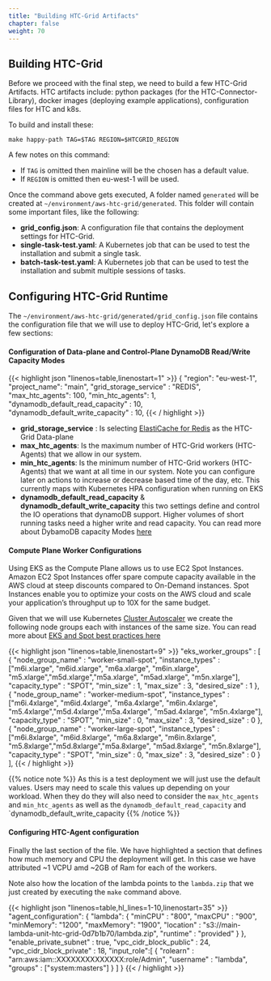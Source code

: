 ```yaml
---
title: "Building HTC-Grid Artifacts"
chapter: false
weight: 70
---
```


## Building HTC-Grid 

Before we proceed with the final step, we need to build a few HTC-Grid Artifacts. HTC artifacts include: python packages (for the HTC-Connector-Library), docker images (deploying example applications), configuration files for HTC and k8s. 

To build and install these:

```
make happy-path TAG=$TAG REGION=$HTCGRID_REGION
```

A few notes on this command:
 - If `TAG` is omitted then mainline will be the chosen has a default value.
 - If `REGION` is omitted then eu-west-1 will be used.

 Once the command above gets executed, A folder named `generated` will be created at `~/environment/aws-htc-grid/generated`. This folder will contain some important files, like the following:

* **grid_config.json**: A configuration file that contains the deployment settings for HTC-Grid.
* **single-task-test.yaml**:  A Kubernetes job that can be used to test the installation and submit a single task.
* **batch-task-test.yaml**:  A Kubernetes job that can be used to test the installation and submit multiple sessions of tasks.

## Configuring HTC-Grid Runtime

The `~/environment/aws-htc-grid/generated/grid_config.json` file contains the configuration file that we will use to deploy HTC-Grid, let's explore a few sections:

#### Configuration of Data-plane and Control-Plane DynamoDB Read/Write Capacity Modes

{{< highlight json "linenos=table,linenostart=1" >}}
{
  "region": "eu-west-1",
  "project_name": "main",
  "grid_storage_service" : "REDIS",
  "max_htc_agents": 100,
  "min_htc_agents": 1,
  "dynamodb_default_read_capacity" : 10,
  "dynamodb_default_write_capacity" : 10,
{{< / highlight >}}

* **grid_storage_service** : Is selecting [ElastiCache for Redis](https://aws.amazon.com/elasticache/redis/) as the HTC-Grid Data-plane
* **max_htc_agents**: Is the maximum number of HTC-Grid workers (HTC-Agents) that we allow in our system.
* **min_htc_agents**: Is the minimum number of HTC-Grid workers (HTC-Agents) that we want at all time in our system. Note you can configure later on actions to increase or decrease based time of the day, etc. This currently maps with Kubernetes HPA configuration when running on EKS
* **dynamodb_default_read_capacity** & **dynamodb_default_write_capacity** this two settings define and control the IO operations that dynamoDB support. Higher volumes of short running tasks need a higher write and read capacity. You can read more about DybamoDB capacity Modes [here](https://docs.aws.amazon.com/amazondynamodb/latest/developerguide/HowItWorks.ReadWriteCapacityMode.html)


#### Compute Plane Worker Configurations

Using EKS as the Compute Plane allows us to use EC2 Spot Instances. Amazon EC2 Spot Instances offer spare compute capacity available in the AWS cloud at steep discounts compared to On-Demand instances. Spot Instances enable you to optimize your costs on the AWS cloud and scale your application’s throughput up to 10X for the same budget.


Given that we will use Kubernetes [Cluster Autoscaler](https://github.com/kubernetes/autoscaler/tree/master/cluster-autoscaler) we create the following node groups each with instances of the same size. You can read more about [EKS and Spot best practices here](https://aws.amazon.com/blogs/compute/cost-optimization-and-resilience-eks-with-spot-instances/)

{{< highlight json "linenos=table,linenostart=9" >}}
  "eks_worker_groups" : [
      {
        "node_group_name" : "worker-small-spot",
        "instance_types"  : ["m6i.xlarge", "m6id.xlarge", "m6a.xlarge", "m6in.xlarge", "m5.xlarge","m5d.xlarge","m5a.xlarge", "m5ad.xlarge", "m5n.xlarge"],
        "capacity_type"   : "SPOT",
        "min_size"        : 1,
        "max_size"        : 3,
        "desired_size"    : 1
      },
      {
        "node_group_name" : "worker-medium-spot",
        "instance_types"  : ["m6i.4xlarge", "m6id.4xlarge", "m6a.4xlarge", "m6in.4xlarge", "m5.4xlarge","m5d.4xlarge","m5a.4xlarge", "m5ad.4xlarge", "m5n.4xlarge"],
        "capacity_type"   : "SPOT",
        "min_size"        : 0,
        "max_size"        : 3,
        "desired_size"    : 0
      },
      {
         "node_group_name" : "worker-large-spot",
         "instance_types"  : ["m6i.8xlarge", "m6id.8xlarge", "m6a.8xlarge", "m6in.8xlarge", "m5.8xlarge","m5d.8xlarge","m5a.8xlarge", "m5ad.8xlarge", "m5n.8xlarge"],
         "capacity_type"   : "SPOT",
         "min_size"        : 0,
         "max_size"        : 3,
         "desired_size"    : 0
      }
  ],
{{< / highlight >}}



{{% notice note %}}
As this is a test deployment we will just use the default values. Users may need to scale this values up depending on your workload. When they do they will also need to consider the `max_htc_agents` and `min_htc_agents` as well as the `dynamodb_default_read_capacity` and `dynamodb_default_write_capacity
{{% /notice %}}


#### Configuring HTC-Agent configuration

Finally the last section of the file. We have highlighted a section that defines how much memory and CPU the deployment will get. In this case we have attributed ~1 VCPU amd ~2GB of Ram for each of the workers.

Note also how the location of the lambda points to the `lambda.zip` that we just created by executing the `make` command above.

{{< highlight json "linenos=table,hl_lines=1-10,linenostart=35" >}}
  "agent_configuration": {
    "lambda": {
      "minCPU"   : "800",
      "maxCPU"   : "900",
      "minMemory": "1200",
      "maxMemory": "1900",
      "location" : "s3://main-lambda-unit-htc-grid-0d7b1b70/lambda.zip",
      "runtime"  : "provided"
    }
  },
  "enable_private_subnet"  : true,
  "vpc_cidr_block_public"  : 24,
  "vpc_cidr_block_private" : 18,
  "input_role":[
      {
        "rolearn"  : "arn:aws:iam::XXXXXXXXXXXXXX:role/Admin",
        "username" : "lambda",
        "groups"   : ["system:masters"]
      }
  ]
}
{{< / highlight >}}
